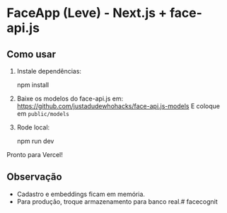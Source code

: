 # FaceApp (Leve) - Next.js + face-api.js

## Como usar

1. Instale dependências:

    npm install

2. Baixe os modelos do face-api.js em:
   https://github.com/justadudewhohacks/face-api.js-models
   E coloque em `public/models`

3. Rode local:

    npm run dev

Pronto para Vercel!

## Observação

- Cadastro e embeddings ficam em memória.
- Para produção, troque armazenamento para banco real.# facecognit
